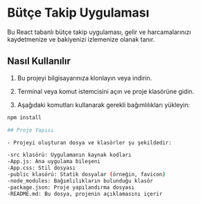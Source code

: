 # Bütçe Takip Uygulaması

Bu React tabanlı bütçe takip uygulaması, gelir ve harcamalarınızı kaydetmenize ve bakiyenizi izlemenize olanak tanır.

## Nasıl Kullanılır

1. Bu projeyi bilgisayarınıza klonlayın veya indirin.

2. Terminal veya komut istemcisini açın ve proje klasörüne gidin.

3. Aşağıdaki komutları kullanarak gerekli bağımlılıkları yükleyin:

```bash
npm install

## Proje Yapısı

- Projeyi oluşturan dosya ve klasörler şu şekildedir:

-src klasörü: Uygulamanın kaynak kodları
-App.js: Ana uygulama bileşeni
-App.css: Stil dosyası
-public klasörü: Statik dosyalar (örneğin, favicon)
-node_modules: Bağımlılıkların bulunduğu klasör
-package.json: Proje yapılandırma dosyası
-README.md: Bu dosya, projenin açıklamasını içerir
